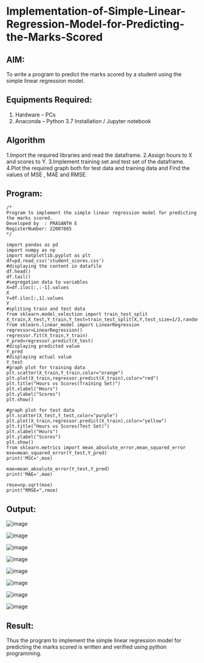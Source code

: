 # Implementation-of-Simple-Linear-Regression-Model-for-Predicting-the-Marks-Scored

## AIM:
To write a program to predict the marks scored by a student using the simple linear regression model.

## Equipments Required:
1. Hardware – PCs
2. Anaconda – Python 3.7 Installation / Jupyter notebook

## Algorithm
1.Import the required libraries and read the dataframe.
2.Assign hours to X and scores to Y.
3.Implement training set and test set of the dataframe. 
4.Plot the required graph both for test data and training data and Find the values of MSE , MAE and RMSE.

## Program:
```
/*
Program to implement the simple linear regression model for predicting the marks scored.
Developed by  : PRASANTH E
RegisterNumber: 22007885 
*/

import pandas as pd
import numpy as np
import matplotlib.pyplot as plt
df=pd.read_csv('student_scores.csv')
#displaying the content in datafile
df.head()
df.tail()
#segregation data to variables
X=df.iloc[:,:-1].values
X
Y=df.iloc[:,1].values
Y
#spliting train and test data
from sklearn.model_selection import train_test_split
X_train,X_test,Y_train,Y_test=train_test_split(X,Y,test_size=1/3,random_state=0)
from sklearn.linear_model import LinearRegression
regressor=LinearRegression()
regressor.fit(X_train,Y_train)
Y_pred=regressor.predict(X_test)
#displaying predicted value
Y_pred
#displaying actual value
Y_test
#graph plot for training data
plt.scatter(X_train,Y_train,color="orange")
plt.plot(X_train,regressor.predict(X_train),color="red")
plt.title("Hours vs Scores(Training Set)")
plt.xlabel("Hours")
plt.ylabel("Scores")
plt.show()

#graph plot for test data
plt.scatter(X_test,Y_test,color="purple")
plt.plot(X_train,regressor.predict(X_train),color="yellow")
plt.title("Hours vs Scores(Test Set)")
plt.xlabel("Hours")
plt.ylabel("Scores")
plt.show()
from sklearn.metrics import mean_absolute_error,mean_squared_error
mse=mean_squared_error(Y_test,Y_pred)
print('MSC=',mse)

mae=mean_absolute_error(Y_test,Y_pred)
print('MAE=',mae)

rmse=np.sqrt(mse)
print("RMSE=",rmse)

```

## Output:

![image](https://user-images.githubusercontent.com/114572171/201523084-e81ddd2f-5eea-4383-9c61-32e4c68f4f54.png)

![image](https://user-images.githubusercontent.com/114572171/201523098-affbe9a9-3bf7-4ae6-937e-0d495486f419.png)

![image](https://user-images.githubusercontent.com/114572171/201523107-3ee002bd-f069-4df4-9daf-008d9d9a0166.png)

![image](https://user-images.githubusercontent.com/114572171/201523117-f4885995-aad1-4589-b8d6-88453caf2926.png)

![image](https://user-images.githubusercontent.com/114572171/201523124-5bb5b6eb-7b53-446f-98cf-157df3ad019b.png)

![image](https://user-images.githubusercontent.com/114572171/201523140-653306cc-357b-4631-9ab4-9b69bbc5c36e.png)

![image](https://user-images.githubusercontent.com/114572171/201523339-42a32abb-2bac-4a6c-a2d5-77105d607d88.png)

![image](https://user-images.githubusercontent.com/114572171/201523348-3ee7f4c3-ebe0-4069-801e-8f105c53c958.png)




## Result:
Thus the program to implement the simple linear regression model for predicting the marks scored is written and verified using python programming.
